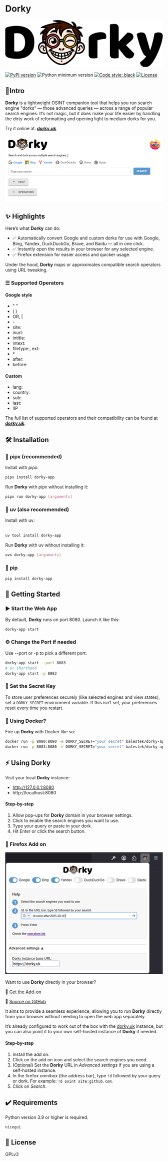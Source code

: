 # Dorky

<p align="center">
  <img src="https://raw.githubusercontent.com/balestek/dorky-app/master/dorky/assets/images/dorky-logo.png">
</p>

[![PyPI version](https://badge.fury.io/py/dorky-app.svg)](https://badge.fury.io/py/dorky-app)
![Python minimum version](https://img.shields.io/badge/Python-3.8%2B-brightgreen)
[![Code style: black](https://img.shields.io/badge/code%20style-black-000000.svg)](https://github.com/psf/black)
[![License](https://img.shields.io/github/license/balestek/dorky-app.svg)](https://github.com/balestek/dorky/blob/master/LICENSE)

## 📝Intro
__Dorky__ is a lightweight OSINT companion tool that helps you run search engine "dorks" — those advanced queries — across a range of popular search engines. It’s not magic, but it does make your life easier by handling the dirty work of reformatting and opening light to medium dorks for you.

Try it online at: __[dorky.uk](https://dorky.uk)__.

<p align="center">
  <img src="https://raw.githubusercontent.com/balestek/dorky-app/master/dorky/assets/images/dorky-screenshot.png">
</p>

## ✨ Highlights

Here’s what __Dorky__ can do:

- ✅ Automatically convert Google and custom dorks for use with Google, Bing, Yandex, DuckDuckGo, Brave, and Baidu — all in one click.  
- ✅ Instantly open the results in your browser for any selected engine.  
- ✅ Firefox extension for easier access and quicker usage.

Under the hood, __Dorky__ maps or approximates compatible search operators using URL tweaking.

### ☰ Supported Operators
#### Google style
- " "
- ( )
- OR, |
- \-
- site:
- inurl:
- intitle:
- intext:
- filetype:, ext:
- \*
- after:
- before:
#### Custom
- lang:
- country:
- sub:
- last:
- !IP

The full list of supported operators and their compatibility can be found at __[dorky.uk](https://dorky.uk)__.

## 🛠️ Installation

### 🔹 pipx  (recommended)

Install with pipx:

```bash
pipx install dorky-app
```

Run __Dorky__ with pipx without installing it:

```bash
pipx run dorky-app [arguments]
```

### 🔹 uv (also recommended)

Install with uv:

```bash

uv tool install dorky-app
```

Run __Dorky__ with uv without installing it:

```bash
uvx dorky-app [arguments]
```

### 🔹 pip

```bash
pip install dorky-app
```

## 🚀 Getting Started

### ▶️ Start the Web App

By default, __Dorky__ runs on port 8080. Launch it like this:

```bash
dorky-app start
```

### ⚙️ Change the Port if needed

Use --port or -p to pick a different port:

```bash
dorky-app start --port 8083
# or shorthand
dorky-app start -p 8083
```

### 🔐 Set the Secret Key

To store user preferences securely (like selected engines and view states), set a `DORKY_SECRET` environment variable. If this isn’t set, your preferences reset every time you restart.

### 🐳 Using Docker?

Fire up __Dorky__ with Docker like so:

```bash 
docker run -p 8080:8080 -e DORKY_SECRET="your secret" balestek/dorky-app # start dorky on port 8080
docker run -p 8083:8080 -e DORKY_SECRET="your secret" balestek/dorky-app # start dorky on port 8083
```

## ⚡ Using Dorky

Visit your local __Dorky__ instance:

- http://127.0.0.1:8080
- http://localhost:8080

#### Step-by-step

1. Allow pop-ups for __Dorky__ domain in your browser settings.
2. Click to enable the search engines you want to use.
3. Type your query or paste in your dork.
4. Hit Enter or click the search button.

### 🧩 Firefox Add on

<p align="center">
  <img src="https://raw.githubusercontent.com/balestek/dorky-app/master/dorky/assets/images/dorky-addon-popup.png">
</p>

Want to use __Dorky__ directly in your browser?

🔗 [Get the Add-on](https://addons.mozilla.org/en-US/firefox/addon/dorky/)

🔗 [Source on GitHub](https://github.com/balestek/dorky-addon)

It aims to provide a seamless experience, allowing you to run __Dorky__ directly from your browser without needing to open the web app separately.

It’s already configured to work out of the box with the [dorky.uk](https://dorky.uk) instance, but you can also point it to your own self-hosted instance of __Dorky__ if needed.

#### Step-by-step

1. Install the add on.
2. Click on the add on icon and select the search engines you need.
3. (Optional) Set the __Dorky__ URL in _Advanced settings_ if you are using a self-hosted instance.
4. In the firefox omnibox (the address bar), type `!d` followed by your query or dork. For example: `!d osint site:github.com`.
5. Click on _Search_.

## ✔️ Requirements

Python version 3.9 or higher is required.
```
nicegui
```

## 📄 License
GPLv3
